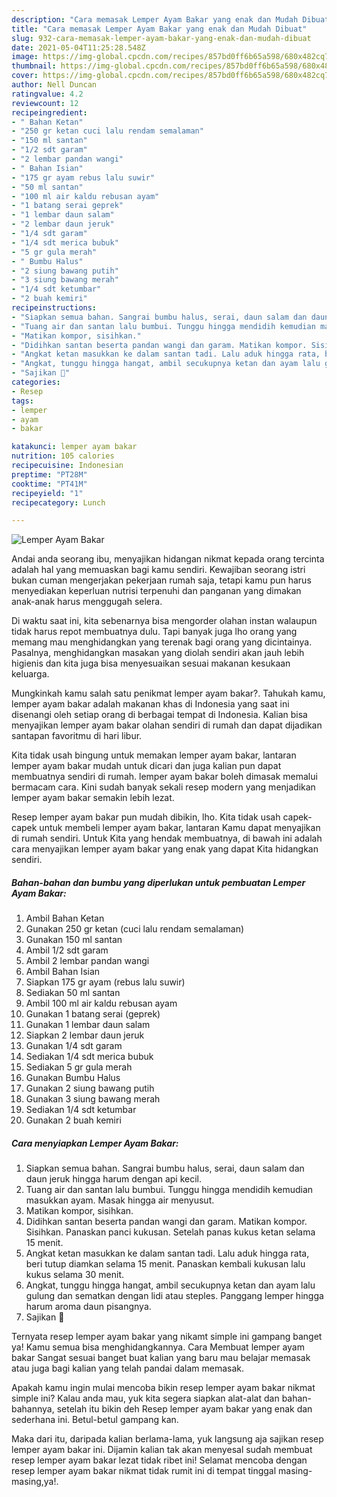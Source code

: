```yaml
---
description: "Cara memasak Lemper Ayam Bakar yang enak dan Mudah Dibuat"
title: "Cara memasak Lemper Ayam Bakar yang enak dan Mudah Dibuat"
slug: 932-cara-memasak-lemper-ayam-bakar-yang-enak-dan-mudah-dibuat
date: 2021-05-04T11:25:28.548Z
image: https://img-global.cpcdn.com/recipes/857bd0ff6b65a598/680x482cq70/lemper-ayam-bakar-foto-resep-utama.jpg
thumbnail: https://img-global.cpcdn.com/recipes/857bd0ff6b65a598/680x482cq70/lemper-ayam-bakar-foto-resep-utama.jpg
cover: https://img-global.cpcdn.com/recipes/857bd0ff6b65a598/680x482cq70/lemper-ayam-bakar-foto-resep-utama.jpg
author: Nell Duncan
ratingvalue: 4.2
reviewcount: 12
recipeingredient:
- " Bahan Ketan"
- "250 gr ketan cuci lalu rendam semalaman"
- "150 ml santan"
- "1/2 sdt garam"
- "2 lembar pandan wangi"
- " Bahan Isian"
- "175 gr ayam rebus lalu suwir"
- "50 ml santan"
- "100 ml air kaldu rebusan ayam"
- "1 batang serai geprek"
- "1 lembar daun salam"
- "2 lembar daun jeruk"
- "1/4 sdt garam"
- "1/4 sdt merica bubuk"
- "5 gr gula merah"
- " Bumbu Halus"
- "2 siung bawang putih"
- "3 siung bawang merah"
- "1/4 sdt ketumbar"
- "2 buah kemiri"
recipeinstructions:
- "Siapkan semua bahan. Sangrai bumbu halus, serai, daun salam dan daun jeruk hingga harum dengan api kecil."
- "Tuang air dan santan lalu bumbui. Tunggu hingga mendidih kemudian masukkan ayam. Masak hingga air menyusut."
- "Matikan kompor, sisihkan."
- "Didihkan santan beserta pandan wangi dan garam. Matikan kompor. Sisihkan. Panaskan panci kukusan. Setelah panas kukus ketan selama 15 menit."
- "Angkat ketan masukkan ke dalam santan tadi. Lalu aduk hingga rata, beri tutup diamkan selama 15 menit. Panaskan kembali kukusan lalu kukus selama 30 menit."
- "Angkat, tunggu hingga hangat, ambil secukupnya ketan dan ayam lalu gulung dan sematkan dengan lidi atau steples. Panggang lemper hingga harum aroma daun pisangnya."
- "Sajikan 🤤"
categories:
- Resep
tags:
- lemper
- ayam
- bakar

katakunci: lemper ayam bakar 
nutrition: 105 calories
recipecuisine: Indonesian
preptime: "PT28M"
cooktime: "PT41M"
recipeyield: "1"
recipecategory: Lunch

---
```



![Lemper Ayam Bakar](https://img-global.cpcdn.com/recipes/857bd0ff6b65a598/680x482cq70/lemper-ayam-bakar-foto-resep-utama.jpg)

Andai anda seorang ibu, menyajikan hidangan nikmat kepada orang tercinta adalah hal yang memuaskan bagi kamu sendiri. Kewajiban seorang istri bukan cuman mengerjakan pekerjaan rumah saja, tetapi kamu pun harus menyediakan keperluan nutrisi terpenuhi dan panganan yang dimakan anak-anak harus menggugah selera.

Di waktu  saat ini, kita sebenarnya bisa mengorder olahan instan walaupun tidak harus repot membuatnya dulu. Tapi banyak juga lho orang yang memang mau menghidangkan yang terenak bagi orang yang dicintainya. Pasalnya, menghidangkan masakan yang diolah sendiri akan jauh lebih higienis dan kita juga bisa menyesuaikan sesuai makanan kesukaan keluarga. 



Mungkinkah kamu salah satu penikmat lemper ayam bakar?. Tahukah kamu, lemper ayam bakar adalah makanan khas di Indonesia yang saat ini disenangi oleh setiap orang di berbagai tempat di Indonesia. Kalian bisa menyajikan lemper ayam bakar olahan sendiri di rumah dan dapat dijadikan santapan favoritmu di hari libur.

Kita tidak usah bingung untuk memakan lemper ayam bakar, lantaran lemper ayam bakar mudah untuk dicari dan juga kalian pun dapat membuatnya sendiri di rumah. lemper ayam bakar boleh dimasak memalui bermacam cara. Kini sudah banyak sekali resep modern yang menjadikan lemper ayam bakar semakin lebih lezat.

Resep lemper ayam bakar pun mudah dibikin, lho. Kita tidak usah capek-capek untuk membeli lemper ayam bakar, lantaran Kamu dapat menyajikan di rumah sendiri. Untuk Kita yang hendak membuatnya, di bawah ini adalah cara menyajikan lemper ayam bakar yang enak yang dapat Kita hidangkan sendiri.

<!--inarticleads1-->

##### Bahan-bahan dan bumbu yang diperlukan untuk pembuatan Lemper Ayam Bakar:

1. Ambil  Bahan Ketan
1. Gunakan 250 gr ketan (cuci lalu rendam semalaman)
1. Gunakan 150 ml santan
1. Ambil 1/2 sdt garam
1. Ambil 2 lembar pandan wangi
1. Ambil  Bahan Isian
1. Siapkan 175 gr ayam (rebus lalu suwir)
1. Sediakan 50 ml santan
1. Ambil 100 ml air kaldu rebusan ayam
1. Gunakan 1 batang serai (geprek)
1. Gunakan 1 lembar daun salam
1. Siapkan 2 lembar daun jeruk
1. Gunakan 1/4 sdt garam
1. Sediakan 1/4 sdt merica bubuk
1. Sediakan 5 gr gula merah
1. Gunakan  Bumbu Halus
1. Gunakan 2 siung bawang putih
1. Gunakan 3 siung bawang merah
1. Sediakan 1/4 sdt ketumbar
1. Gunakan 2 buah kemiri




<!--inarticleads2-->

##### Cara menyiapkan Lemper Ayam Bakar:

1. Siapkan semua bahan. Sangrai bumbu halus, serai, daun salam dan daun jeruk hingga harum dengan api kecil.
1. Tuang air dan santan lalu bumbui. Tunggu hingga mendidih kemudian masukkan ayam. Masak hingga air menyusut.
1. Matikan kompor, sisihkan.
1. Didihkan santan beserta pandan wangi dan garam. Matikan kompor. Sisihkan. Panaskan panci kukusan. Setelah panas kukus ketan selama 15 menit.
1. Angkat ketan masukkan ke dalam santan tadi. Lalu aduk hingga rata, beri tutup diamkan selama 15 menit. Panaskan kembali kukusan lalu kukus selama 30 menit.
1. Angkat, tunggu hingga hangat, ambil secukupnya ketan dan ayam lalu gulung dan sematkan dengan lidi atau steples. Panggang lemper hingga harum aroma daun pisangnya.
1. Sajikan 🤤




Ternyata resep lemper ayam bakar yang nikamt simple ini gampang banget ya! Kamu semua bisa menghidangkannya. Cara Membuat lemper ayam bakar Sangat sesuai banget buat kalian yang baru mau belajar memasak atau juga bagi kalian yang telah pandai dalam memasak.

Apakah kamu ingin mulai mencoba bikin resep lemper ayam bakar nikmat simple ini? Kalau anda mau, yuk kita segera siapkan alat-alat dan bahan-bahannya, setelah itu bikin deh Resep lemper ayam bakar yang enak dan sederhana ini. Betul-betul gampang kan. 

Maka dari itu, daripada kalian berlama-lama, yuk langsung aja sajikan resep lemper ayam bakar ini. Dijamin kalian tak akan menyesal sudah membuat resep lemper ayam bakar lezat tidak ribet ini! Selamat mencoba dengan resep lemper ayam bakar nikmat tidak rumit ini di tempat tinggal masing-masing,ya!.

